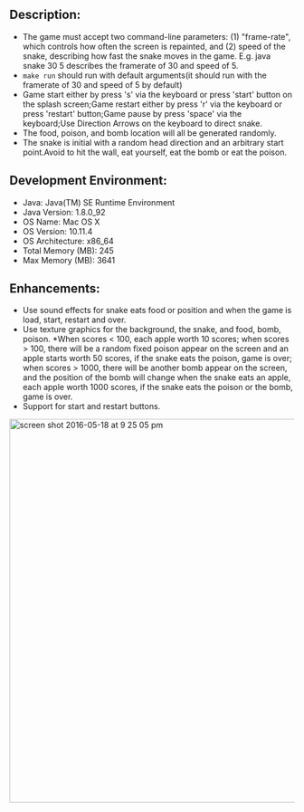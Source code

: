 Description:
-------------------------
* The game must accept two command-line parameters: 
(1) "frame-rate", which controls how often the screen is repainted, and (2) speed of the snake, describing how fast the snake moves in the game. E.g. java snake 30 5 describes the framerate of 30 and speed of 5.
*  `make run` should run with default arguments(it should run with the framerate of 30 and speed of 5 by default)
* Game start either by press 's' via the keyboard or press 'start' button on the splash screen;Game restart either by press 'r' via the keyboard or press 'restart' button;Game pause by press 'space' via the keyboard;Use Direction Arrows on the keyboard to direct snake.
* The food, poison, and bomb location will all be generated randomly.
* The snake is initial with a random head direction and an arbitrary start point.Avoid to hit the wall, eat yourself, eat the bomb or eat the poison.

Development Environment:
-------------------------

* Java: Java(TM) SE Runtime Environment
* Java Version: 1.8.0_92
* OS Name: Mac OS X
* OS Version: 10.11.4
* OS Architecture: x86_64
* Total Memory (MB): 245
* Max Memory (MB): 3641

Enhancements:
-----------

* Use sound effects for snake eats food or position and when the game is load, start, restart and over.
* Use texture graphics for the background, the snake, and food, bomb, poison.
*When scores < 100, each apple worth 10 scores; when scores > 100, there will be a random fixed poison appear on the screen and an apple starts worth 50 scores, if the snake eats the poison, game is over; when scores > 1000, there will be another bomb appear on the screen, and the position of the bomb will change when the snake eats an apple, each apple worth 1000 scores, if the snake eats the poison or the bomb, game is over.
* Support for start and restart buttons.

<img width="678" alt="screen shot 2016-05-18 at 9 25 05 pm" src="https://cloud.githubusercontent.com/assets/2667006/16358275/f5d4787c-3adc-11e6-8674-120e63e2a0e5.png">
